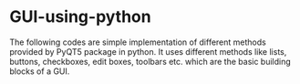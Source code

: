 # GUI-using-python
The following codes are simple implementation of different methods provided by PyQT5 package in python.
It uses different methods like lists, buttons, checkboxes, edit boxes, toolbars etc. which are the basic building blocks of a GUI.
